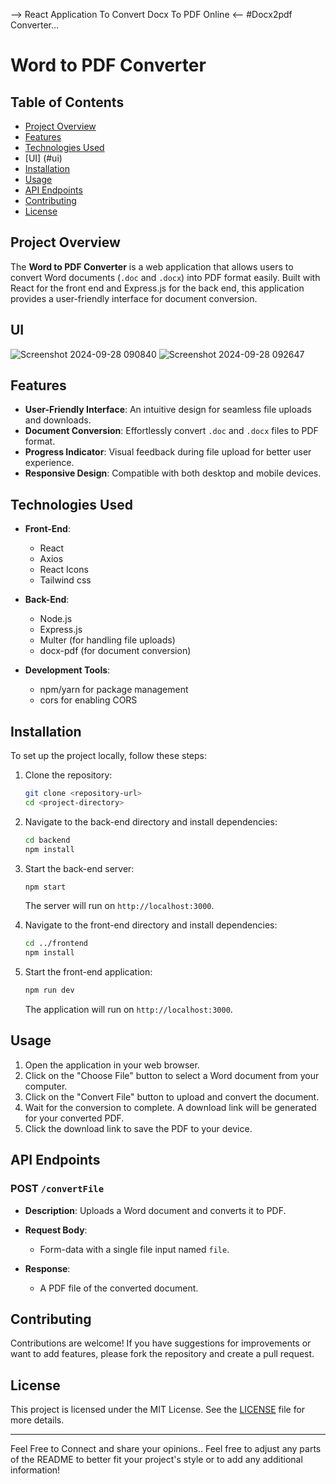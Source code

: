-->  React Application To Convert Docx To PDF Online  <--
#Docx2pdf Converter...

# Word to PDF Converter

## Table of Contents
- [Project Overview](#project-overview)
- [Features](#features)
- [Technologies Used](#technologies-used)
- [UI] (#ui)
- [Installation](#installation)
- [Usage](#usage)
- [API Endpoints](#api-endpoints)
- [Contributing](#contributing)
- [License](#license)

## Project Overview
The **Word to PDF Converter** is a web application that allows users to convert Word documents (`.doc` and `.docx`) into PDF format easily. Built with React for the front end and Express.js for the back end, this application provides a user-friendly interface for document conversion.

## UI
![Screenshot 2024-09-28 090840](https://github.com/user-attachments/assets/5cf184c6-6031-444f-b0f8-8ecbbe39c29f)
![Screenshot 2024-09-28 092647](https://github.com/user-attachments/assets/d3e5fdb7-e7fc-40d6-aee7-51e2a25c771c)



## Features
- **User-Friendly Interface**: An intuitive design for seamless file uploads and downloads.
- **Document Conversion**: Effortlessly convert `.doc` and `.docx` files to PDF format.
- **Progress Indicator**: Visual feedback during file upload for better user experience.
- **Responsive Design**: Compatible with both desktop and mobile devices.

## Technologies Used
- **Front-End**: 
  - React
  - Axios
  - React Icons
  - Tailwind css
    
- **Back-End**: 
  - Node.js
  - Express.js
  - Multer (for handling file uploads)
  - docx-pdf (for document conversion)
 
    
- **Development Tools**: 
  - npm/yarn for package management
  - cors for enabling CORS

## Installation
To set up the project locally, follow these steps:

1. Clone the repository:
   ```bash
   git clone <repository-url>
   cd <project-directory>
   ```

2. Navigate to the back-end directory and install dependencies:
   ```bash
   cd backend
   npm install
   ```

3. Start the back-end server:
   ```bash
   npm start
   ```
   The server will run on `http://localhost:3000`.

4. Navigate to the front-end directory and install dependencies:
   ```bash
   cd ../frontend
   npm install
   ```

5. Start the front-end application:
   ```bash
   npm run dev
   ```
   The application will run on `http://localhost:3000`.

## Usage
1. Open the application in your web browser.
2. Click on the "Choose File" button to select a Word document from your computer.
3. Click on the "Convert File" button to upload and convert the document.
4. Wait for the conversion to complete. A download link will be generated for your converted PDF.
5. Click the download link to save the PDF to your device.

## API Endpoints
### POST `/convertFile`
- **Description**: Uploads a Word document and converts it to PDF.
- **Request Body**: 
  - Form-data with a single file input named `file`.



- **Response**: 
  - A PDF file of the converted document.
    

## Contributing
Contributions are welcome! If you have suggestions for improvements or want to add features, please fork the repository and create a pull request.

## License
This project is licensed under the MIT License. See the [LICENSE](LICENSE) file for more details.

---
Feel Free to Connect and share your opinions..
Feel free to adjust any parts of the README to better fit your project's style or to add any additional information!
